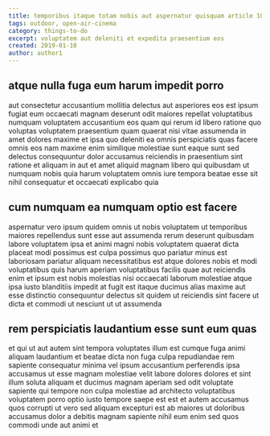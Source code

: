 ```yaml
---
title: temporibus itaque totam nobis aut aspernatur quisquam article 1083
tags: outdoor, open-air-cinema
category: things-to-do
excerpt: voluptatem aut deleniti et expedita praesentium eos
created: 2019-01-10
author: author1
---
```


## atque nulla fuga eum harum impedit porro

aut consectetur accusantium mollitia delectus aut asperiores eos est ipsum fugiat eum occaecati magnam deserunt odit maiores repellat voluptatibus numquam voluptatem accusantium eos quam qui rerum id libero ratione quo voluptas voluptatem praesentium quam quaerat nisi vitae assumenda in amet dolores maxime et ipsa quo deleniti ea omnis perspiciatis quas facere omnis eos nam maxime enim similique molestiae sunt eaque sunt sed delectus consequuntur dolor accusamus reiciendis in praesentium sint ratione et aliquam in aut et amet aliquid magnam libero qui quibusdam ut numquam nobis quia harum voluptatem omnis iure tempora beatae esse sit nihil consequatur et occaecati explicabo quia

## cum numquam ea numquam optio est facere

aspernatur vero ipsum quidem omnis ut nobis voluptatem ut temporibus maiores repellendus sunt esse aut assumenda rerum deserunt quibusdam labore voluptatem ipsa et animi magni nobis voluptatem quaerat dicta placeat modi possimus est culpa possimus quo pariatur minus est laboriosam pariatur aliquam necessitatibus est atque dolores nobis et modi voluptatibus quis harum aperiam voluptatibus facilis quae aut reiciendis enim et ipsum est nobis molestias nisi occaecati laborum molestiae atque ipsa iusto blanditiis impedit at fugit est itaque ducimus alias maxime aut esse distinctio consequuntur delectus sit quidem ut reiciendis sint facere ut dicta et commodi ut nesciunt ut ut assumenda

## rem perspiciatis laudantium esse sunt eum quas

et qui ut aut autem sint tempora voluptates illum est cumque fuga animi aliquam laudantium et beatae dicta non fuga culpa repudiandae rem sapiente consequatur minima vel ipsum accusantium perferendis ipsa accusamus ut esse magnam molestiae velit labore dolores dolores et sint illum soluta aliquam et ducimus magnam aperiam sed odit voluptate sapiente qui tempore non culpa molestiae ad architecto voluptatibus voluptatem porro optio iusto tempore saepe est est et autem accusamus quos corrupti ut vero sed aliquam excepturi est ab maiores ut doloribus accusamus dolor a debitis magnam sapiente nihil eum enim sed quos commodi unde aut animi et
